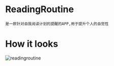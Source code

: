 # ReadingRoutine
    是一款针对自我阅读计划的提醒的APP,用于提升个人的自觉性

# How it looks
![readingroutine](./art/readingroutine.gif)
